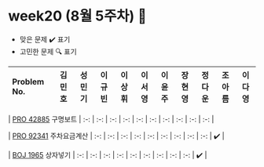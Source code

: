 # week20 (8월 5주차) :pencil:

- 맞은 문제 :heavy_check_mark: 표기
- 고민한 문제 :mag: 표기

| Problem No.                                                                                       | 김민호 | 성민기 | 이규빈 | 이상휘 | 이서영 | 이윤주 | 장현영 | 정다운 | 조아름 | 이다영 |
| :------------------------------------------------------------------------------------------------ | :----: | :----: | :----: | :----: | :----: | :----: | :----: | :----: | :----: | :----: |

| [PRO 42885](https://school.programmers.co.kr/learn/courses/30/lessons/42885) 구명보트            |   :-:   |  :-:   |   :-:   |  :-:   |   :-:   |  :-:  |  :-:   |  :-:    |  :-:    |  :-:   |  

| [PRO 92341](https://school.programmers.co.kr/learn/courses/30/lessons/92341) 주차요금계산         |  :-:   |  :-:   |  :-:   |   :-:   |  :-:   |  :-:   |  :-:   |   :-:   |  :-:    | :heavy_check_mark:   | 

| [BOJ 1965](https://www.acmicpc.net/problem/1965) 상자넣기 |   :-:   |  :-:   |   :-:   |   :-:   |   :-:   |   :-:   |   :-:   |   :-:   |   :-:    |  :heavy_check_mark:   | 
